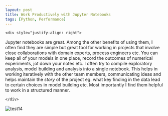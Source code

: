 ```yaml
---
layout: post
title: Work Productively with Jupyter Notebooks
tags: [Python, Performance]
---
```


```
<div style="justify-align: right">
```

Jupyter notebooks are great. Among the other benefits of using them, I often find they are simple but great tool for working in projects that involve close collaborations with domain experts, process engineers etc. You can keep all of your models in one place, record the outcomes of numerical experiments, jot down your notes etc. I often try to compile exploratory analysis, model building and analysis into a single notebook. This helps in working iteratively with the other team members, communicating ideas and helps maintain the *story* of the project eg. what key finding in the data lead to certain choices in model building etc. Most importantly I find them helpful to work in a structured manner.    

```
</div>
```

![test14](../Images/test11.gif)



